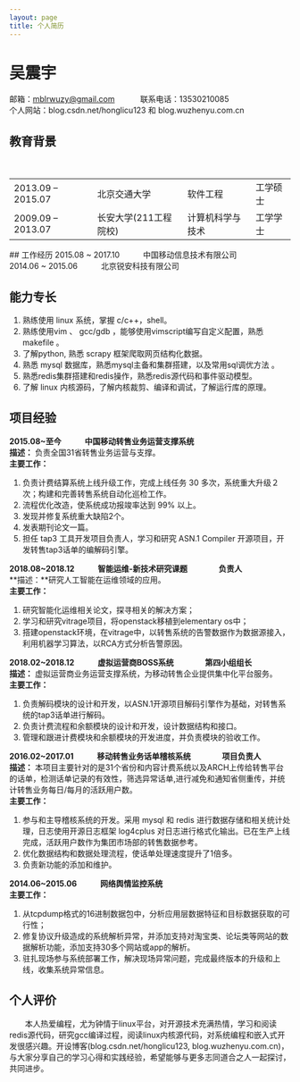 ```yaml
---
layout: page
title: 个人简历
---
```


# 吴震宇
邮箱：mblrwuzy@gmail.com 　　　联系电话：13530210085 <br>
个人网站：blog.csdn.net/honglicu123 和 blog.wuzhenyu.com.cn

## 教育背景
<table cellspacing="0">
<tr>
<td>2013.09 – 2015.07</td>
<td>北京交通大学</td>
<td>软件工程</td>
<td>工学硕士</td>
</tr>
<tr>
    <td>2009.09 – 2013.07</td>
    <td>长安大学(211工程院校)</td>
    <td>计算机科学与技术</td>
    <td>工学学士</td>
</tr>　　　　	　　　
</table>
## 工作经历
2015.08 ~ 2017.10　　　中国移动信息技术有限公司<br>
2014.06 ~ 2015.06　　　北京锐安科技有限公司

## 能力专长                                                                                                                                                               
1. 熟练使用 linux 系统，掌握 c/c++，shell。 <br>
2. 熟练使用vim 、 gcc/gdb ，能够使用vimscript编写自定义配置，熟悉makefile 。 <br>
3. 了解python, 熟悉 scrapy 框架爬取网页结构化数据。 <br>
4. 熟悉 mysql 数据库，熟悉mysql主备和集群搭建，以及常用sql调优方法 。
5. 熟悉redis集群搭建和redis操作，熟悉redis源代码和事件驱动模型。
6. 了解 linux 内核源码，了解内核裁剪、编译和调试，了解运行库的原理。

## 项目经验
**2015.08~至今　　　中国移动转售业务运营支撑系统**<br>**描述：** 负责全国31省转售业务运营与支撑。<br>**主要工作：**

1. 负责计费结算系统上线升级工作，完成上线任务 30 多次，系统重大升级２次；构建和完善转售系统自动化巡检工作。
2. 流程优化改造，使系统成功报竣率达到 99% 以上。
3. 发现并修复系统重大缺陷2个。
4. 发表期刊论文一篇。 
5. 担任 tap3 工具开发项目负责人，学习和研究 ASN.1 Compiler 开源项目，开发转售tap3话单的编解码引擎。



**2018.08~2018.12　　　智能运维-新技术研究课题　　　　负责人**<br>**描述：**研究人工智能在运维领域的应用。<br>**主要工作：** 

1. 研究智能化运维相关论文，探寻相关的解决方案；
2. 学习和研究vitrage项目，将openstack移植到elementary os中；
3. 搭建openstack环境，在vitrage中，以转售系统的告警数据作为数据源接入，利用机器学习算法，以RCA方式分析告警原因。



**2018.02~2018.12　　　虚拟运营商BOSS系统　　　　第四小组组长**<br>**描述：** 虚拟运营商业务运营支撑系统，为移动转售企业提供集中化平台服务。<br>**主要工作：** 

1. 负责解码模块的设计和开发，以ASN.1开源项目解码引擎作为基础，对转售系统的tap3话单进行解码。
2. 负责计费流程和余额模块的设计和开发，设计数据结构和接口。
3. 管理和跟进计费模块和余额模块的开发进度，并负责模块的验收工作。



**2016.02~2017.01　　　移动转售业务话单稽核系统　　　　项目负责人**　<br>**描述：** 本项目主要针对的是31个省份和内容计费系统以及ARCH上传给转售平台的话单，检测话单记录的有效性，筛选异常话单,进行减免和通知省侧重传，并统计转售业务每日/每月的活跃用户数。<br>**主要工作：** <br>

1. 参与和主导稽核系统的开发。采用 mysql 和 redis 进行数据存储和相关统计处理，日志使用开源日志框架 log4cplus 对日志进行格式化输出。已在生产上线完成，活跃用户数作为集团市场部的转售数据参考。 
2. 优化数据结构和数据处理流程，使话单处理速度提升了1倍多。
3. 负责新功能的添加和维护。

**2014.06~2015.06　　　网络舆情监控系统**　<br>**主要工作：** <br>

1. 从tcpdump格式的16进制数据包中，分析应用层数据特征和目标数据获取的可行性； 
2. 修复协议升级造成的系统解析异常，并添加支持对淘宝类、论坛类等网站的数据解析功能，添加支持30多个网站或app的解析。
3. 驻扎现场参与系统部署工作，解决现场异常问题，完成最终版本的升级和上线，收集系统异常信息。

## 个人评价
　　本人热爱编程，尤为钟情于linux平台，对开源技术充满热情，学习和阅读redis源代码，研究gcc编译过程，阅读linux内核源代码，对系统编程和嵌入式开发很感兴趣。开设博客(blog.csdn.net/honglicu123, blog.wuzhenyu.com.cn)，与大家分享自己的学习心得和实践经验，希望能够与更多志同道合之人一起探讨，共同进步。